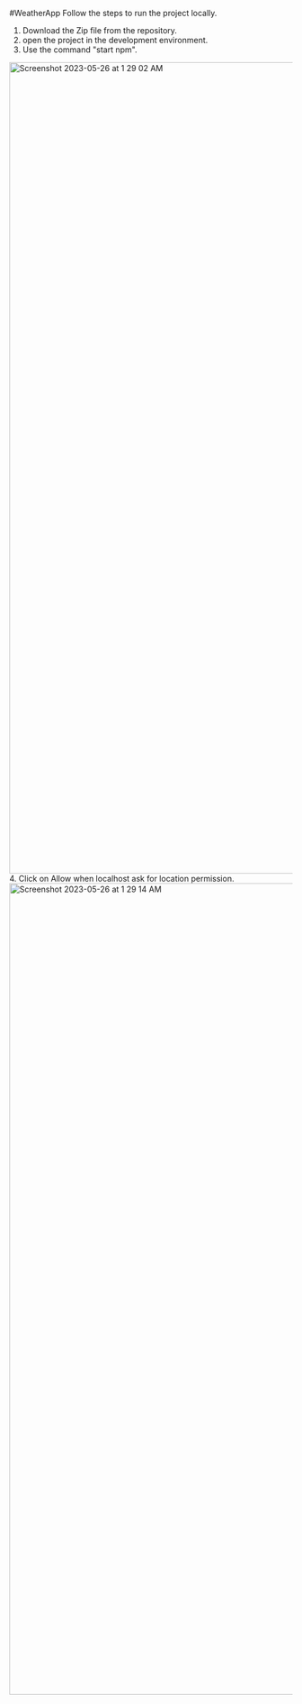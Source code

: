 #WeatherApp
Follow the steps to run the project locally.

1. Download the Zip file from the repository.
2. open the project in the development environment.
3. Use the command "start npm".
<img width="1440" alt="Screenshot 2023-05-26 at 1 29 02 AM" src="https://github.com/daksh303/WeatherApp2/assets/76605122/98f9cddb-6760-4353-b2f3-809b4e55c7d3">
4. Click on Allow when localhost ask for location permission.

<img width="1440" alt="Screenshot 2023-05-26 at 1 29 14 AM" src="https://github.com/daksh303/WeatherApp2/assets/76605122/ff20f296-746e-440e-96b4-030fc3fc8cda">




